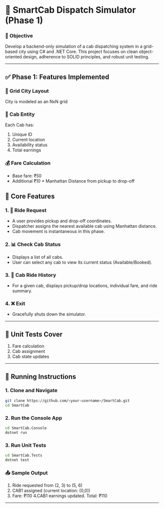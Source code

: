 # 🚖 SmartCab Dispatch Simulator (Phase 1)

### 📌 Objective  
Develop a backend-only simulation of a cab dispatching system in a grid-based city using C# and .NET Core. This project focuses on clean object-oriented design, adherence to SOLID principles, and robust unit testing.

---

## ✅ Phase 1: Features Implemented

### 📍 Grid City Layout  
City is modeled as an NxN grid

### 🚖 Cab Entity  
Each Cab has:
1. Unique ID  
2. Current location  
3. Availability status  
4. Total earnings

### 💰 Fare Calculation  
- Base fare: ₹50  
- Additional ₹10 × Manhattan Distance from pickup to drop-off


## 🧠 Core Features

### 1. 🚗 Ride Request  
- A user provides pickup and drop-off coordinates.  
- Dispatcher assigns the nearest available cab using Manhattan distance.  
- Cab movement is instantaneous in this phase.

### 2. 📊 Check Cab Status  
- Displays a list of all cabs.  
- User can select any cab to view its current status (Available/Booked).

### 3. 📁 Cab Ride History  
- For a given cab, displays pickup/drop locations, individual fare, and ride summary.

### 4. ❌ Exit  
- Gracefully shuts down the simulator.

---


## 🧪 Unit Tests Cover  
1. Fare calculation  
2. Cab assignment  
3. Cab state updates

---


## 🧪 Running Instructions

### 1. Clone and Navigate  
```bash
git clone https://github.com/<your-username>/SmartCab.git
cd SmartCab
```
  
### 2. Run the Console App
```bash
cd SmartCab.Console
dotnet run
```

### 3. Run Unit Tests
```bash
cd SmartCab.Tests
dotnet test
```

### 📤 Sample Output
1. Ride requested from (2, 3) to (5, 6)
2. CAB1 assigned (current location: (0,0))
3. Fare: ₹110
4.CAB1 earnings updated. Total: ₹110

---

